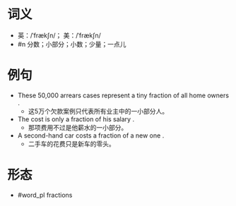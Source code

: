 # 词义
- 英：/ˈfrækʃn/； 美：/ˈfrækʃn/
- #n 分数；小部分；小数；少量；一点儿
# 例句
- These 50,000 arrears cases represent a tiny fraction of all home owners .
	- 这5万个欠款案例只代表所有业主中的一小部分人。
- The cost is only a fraction of his salary .
	- 那项费用不过是他薪水的一小部分。
- A second-hand car costs a fraction of a new one .
	- 二手车的花费只是新车的零头。
# 形态
- #word_pl fractions
